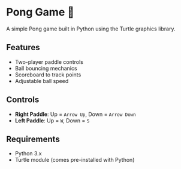 # Pong Game 🏓

A simple Pong game built in Python using the Turtle graphics library.

## Features
- Two-player paddle controls
- Ball bouncing mechanics
- Scoreboard to track points
- Adjustable ball speed

## Controls
- **Right Paddle**: Up = `Arrow Up`, Down = `Arrow Down`
- **Left Paddle**: Up = `W`, Down = `S`

## Requirements
- Python 3.x
- Turtle module (comes pre-installed with Python)
